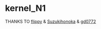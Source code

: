 # kernel_N1

THANKS TO [flippy](https://github.com/unifreq) & [Suzukihonoka](https://github.com/SuzukiHonoka/s905d-kernel-precompiled) & [gd0772](https://github.com/gd0772)
